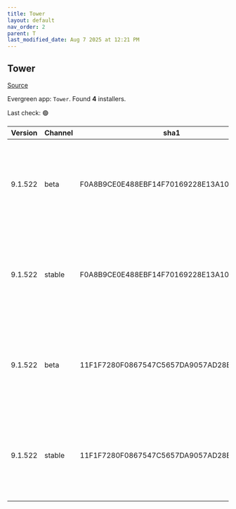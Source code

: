 ```yaml
---
title: Tower
layout: default
nav_order: 2
parent: T
last_modified_date: Aug 7 2025 at 12:21 PM
---
```


## Tower

[Source](https://www.git-tower.com/windows/)

Evergreen app: `Tower`. Found **4** installers.

Last check: 🟢

| Version | Channel | sha1                                     | Type | URI                                                                                                                                                  |
| ------- | ------- | ---------------------------------------- | ---- | ---------------------------------------------------------------------------------------------------------------------------------------------------- |
| 9.1.522 | beta    | F0A8B9CE0E488EBF14F70169228E13A10B952572 | exe  | [https://www.git-tower.com/apps/tower3-win/522-0644f276/Tower-9.1.522.exe](https://www.git-tower.com/apps/tower3-win/522-0644f276/Tower-9.1.522.exe) |
| 9.1.522 | stable  | F0A8B9CE0E488EBF14F70169228E13A10B952572 | exe  | [https://www.git-tower.com/apps/tower3-win/522-0644f276/Tower-9.1.522.exe](https://www.git-tower.com/apps/tower3-win/522-0644f276/Tower-9.1.522.exe) |
| 9.1.522 | beta    | 11F1F7280F0867547C5657DA9057AD28B801189D | msi  | [https://www.git-tower.com/apps/tower3-win/522-0644f276/Tower-9.1.522.msi](https://www.git-tower.com/apps/tower3-win/522-0644f276/Tower-9.1.522.msi) |
| 9.1.522 | stable  | 11F1F7280F0867547C5657DA9057AD28B801189D | msi  | [https://www.git-tower.com/apps/tower3-win/522-0644f276/Tower-9.1.522.msi](https://www.git-tower.com/apps/tower3-win/522-0644f276/Tower-9.1.522.msi) |
